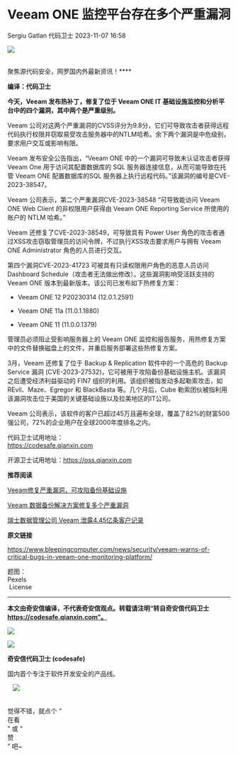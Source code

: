 #  Veeam ONE 监控平台存在多个严重漏洞   
Sergiu Gatlan  代码卫士   2023-11-07 16:58  
  
![](https://mmbiz.qpic.cn/mmbiz_gif/Az5ZsrEic9ot90z9etZLlU7OTaPOdibteeibJMMmbwc29aJlDOmUicibIRoLdcuEQjtHQ2qjVtZBt0M5eVbYoQzlHiaw/640?wx_fmt=gif "")  
  
   
聚焦源代码安全，网罗国内外最新资讯！****  
  
**编译：代码卫士**  
  
  
**今天，Veeam 发布热补丁，修复了位于 Veeam ONE IT 基础设施监控和分析平台中的四个漏洞，其中两个是严重级别。**  
  
  
  
Veeam 公司对这两个严重漏洞的CVSS评分为9.8分，它们可导致攻击者获得远程代码执行权限并窃取易受攻击服务器中的NTLM哈希。余下两个漏洞是中危级别，要求用户交互或影响有限。  
  
Veeam 发布安全公告指出，“Veeam ONE 中的一个漏洞可导致未认证攻击者获得Veeam One 用于访问其配置数据库的 SQL 服务器连接信息，从而可能导致在托管 Veeam ONE 配置数据库的SQL 服务器上执行远程代码。”该漏洞的编号是CVE-2023-38547。  
  
Veeam 公司表示，第二个严重漏洞CVE-2023-38548 “可导致能访问 Veeam ONE Web Client 的非权限用户获得由 Veeam ONE Reporting Service 所使用的账户的 NTLM 哈希。”  
  
Veeam 还修复了CVE-2023-38549，可导致具有 Power User 角色的攻击者通过XSS攻击窃取管理员的访问令牌，不过执行XSS攻击要求用户与拥有 Veeam ONE Administrator 角色的人员进行交互。  
  
第四个漏洞CVE-2023-41723 可被具有只读权限用户角色的恶意人员访问 Dashboard Schedule（攻击者无法做出修改）。这些漏洞影响受活跃支持的 Veeam ONE 版本到最新版本。该公司已发布如下热修复方案：  
  
- Veeam ONE 12 P20230314 (12.0.1.2591)  
  
- Veeam ONE 11a (11.0.1.1880)  
  
- Veeam ONE 11 (11.0.0.1379)  
  
  
  
管理员必须阻止受影响服务器上的 Veeam ONE 监控和报告服务，用热修复方案中的文件替换磁盘上的文件，并重启服务部署这些热修复方案。  
  
3月，Veeam 还修复了位于 Backup & Replication 软件中的一个高危的 Backup Service 漏洞 (CVE-2023-27532)，它可被用于攻陷备份基础设施主机。该漏洞之后遭受经济利益驱动的 FIN7 组织的利用。该组织被指发动多起勒索攻击，如 REvil、Maze、Egregor 和 BlackBasta 等。几个月后，Cube 勒索团伙被指利用该漏洞攻击位于美国的关键基础设施以及拉美地区的IT公司。  
  
Veeam 公司表示，该软件的客户已超过45万且遍布全球，覆盖了82%的财富500强公司，72%的企业用户在全球2000年度排名之内。  
  
  
  
  
代码卫士试用地址：  
https://codesafe.qianxin.com  
  
开源卫士试用地址：https://oss.qianxin.com  
  
  
  
  
  
  
  
  
  
  
  
  
**推荐阅读**  
  
[Veeam修复严重漏洞，可攻陷备份基础设施](http://mp.weixin.qq.com/s?__biz=MzI2NTg4OTc5Nw==&mid=2247515885&idx=3&sn=ffefe13a8f5da2c680df756b9e641cfd&chksm=ea948f87dde30691fda5efbd07f068606a775eb6e6e596b39f44c7f1cd843a4c64a24c1a88a7&scene=21#wechat_redirect)  
  
  
[Veeam 数据备份解决方案修复多个严重漏洞](http://mp.weixin.qq.com/s?__biz=MzI2NTg4OTc5Nw==&mid=2247510935&idx=2&sn=16d2e8be99d29f0ceb82b7596b370911&chksm=ea949afddde313ebf772d24347c8ee4aa98f2e78b2da9850b34569457f918e386175b6d5b85a&scene=21#wechat_redirect)  
  
  
[瑞士数据管理公司 Veeam 泄露4.45亿条客户记录](http://mp.weixin.qq.com/s?__biz=MzI2NTg4OTc5Nw==&mid=2247488036&idx=3&sn=d07a6878bd7689705b7724c3d9fbe1b2&chksm=ea97234edde0aa586c8115f5eda113ca0ea18c04ede5002327dc6390698eec46066457c4971b&scene=21#wechat_redirect)  
  
  
  
  
**原文链接**  
  
https://www.bleepingcomputer.com/news/security/veeam-warns-of-critical-bugs-in-veeam-one-monitoring-platform/  
  
  
题图：  
Pexels  
 License  
  
****  
**本文由奇安信编译，不代表奇安信观点。转载请注明“转自奇安信代码卫士 https://codesafe.qianxin.com”。**  
  
  
  
  
![](https://mmbiz.qpic.cn/mmbiz_jpg/oBANLWYScMSf7nNLWrJL6dkJp7RB8Kl4zxU9ibnQjuvo4VoZ5ic9Q91K3WshWzqEybcroVEOQpgYfx1uYgwJhlFQ/640?wx_fmt=jpeg "")  
  
![](https://mmbiz.qpic.cn/mmbiz_jpg/oBANLWYScMSN5sfviaCuvYQccJZlrr64sRlvcbdWjDic9mPQ8mBBFDCKP6VibiaNE1kDVuoIOiaIVRoTjSsSftGC8gw/640?wx_fmt=jpeg "")  
  
**奇安信代码卫士 (codesafe)**  
  
国内首个专注于软件开发安全的产品线。  
  
   ![](https://mmbiz.qpic.cn/mmbiz_gif/oBANLWYScMQ5iciaeKS21icDIWSVd0M9zEhicFK0rbCJOrgpc09iaH6nvqvsIdckDfxH2K4tu9CvPJgSf7XhGHJwVyQ/640?wx_fmt=gif "")  
  
   
觉得不错，就点个 “  
在看  
” 或 "  
赞  
” 吧~  
  
